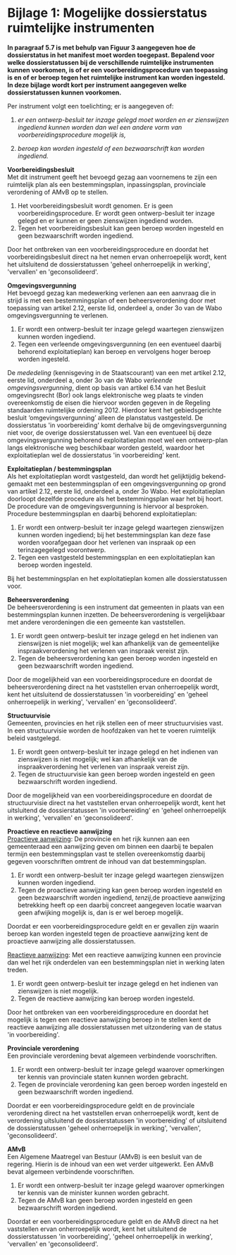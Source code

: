 # Bijlage 1: Mogelijke dossierstatus ruimtelijke instrumenten

**In paragraaf 5.7 is met behulp van Figuur 3 aangegeven hoe de dossierstatus in
het manifest moet worden toegepast. Bepalend voor welke dossierstatussen bij de
verschillende ruimtelijke instrumenten kunnen voorkomen, is of er een
voorbereidingsprocedure van toepassing is en of er beroep tegen het ruimtelijke
instrument kan worden ingesteld. In deze bijlage wordt kort per instrument
aangegeven welke dossierstatussen kunnen voorkomen.**

Per instrument volgt een toelichting; er is aangegeven of:  
1.  *er een ontwerp-besluit ter inzage gelegd moet worden en er zienswijzen
    ingediend kunnen worden dan wel een andere vorm van voorbereidingsprocedure
    mogelijk is,*

2.  *beroep kan worden ingesteld of een bezwaarschrift kan worden ingediend.*

**Voorbereidingsbesluit**  
Met dit instrument geeft het bevoegd gezag aan voornemens te zijn een ruimtelijk
plan als een bestemmingsplan, inpassingsplan, provinciale verordening of AMvB op
te stellen.  
1.  Het voorbereidingsbesluit wordt genomen. Er is geen voorbereidingsprocedure.
    Er wordt geen ontwerp-besluit ter inzage gelegd en er kunnen er geen
    zienswijzen ingediend worden.
2.  Tegen het voorbereidings­besluit kan geen beroep worden ingesteld en geen
    bezwaarschrift worden ingediend.  

Door het ontbreken van een voorbereidingsprocedure en doordat het
voorbereidingsbesluit direct na het nemen ervan onherroepelijk wordt, kent het
uitsluitend de dossierstatussen 'geheel onherroepelijk in werking', 'vervallen'
en 'geconsolideerd'.

**Omgevingsvergunning**  
Het bevoegd gezag kan medewerking verlenen aan een aanvraag die in strijd is met
een be­stemmingsplan of een beheersverordening door met toepassing van artikel
2.12, eerste lid, onderdeel a, onder 3o van de Wabo omgevingsvergunning te
verlenen.  
1.  Er wordt een ontwerp-besluit ter inzage gelegd waartegen zienswijzen kunnen
    worden ingediend.
2.  Tegen een verleende omgevingsvergunning (en een eventueel daarbij behorend
    exploitatieplan) kan beroep en vervolgens hoger beroep worden ingesteld.  

De *mededeling* (kennisgeving in de Staatscourant) van een met artikel 2.12,
eerste lid, onderdeel a, onder 3o van de Wabo *verleende omgevingsvergunning*,
dient op basis van artikel 6.14 van het Besluit omgevingsrecht (Bor) ook langs
elektronische weg plaats te vinden overeenkomstig de eisen die hiervoor worden
gegeven in de Regeling standaarden ruimtelijke ordening 2012. Hierdoor kent het
gebiedsgerichte besluit ‘omgevingsvergunning’ alleen de planstatus vastgesteld.
De dossierstatus 'in voorbereiding' komt derhalve bij de omgevingsvergunning
niet voor, de overige dossierstatussen wel. Van een eventueel bij deze
omgevingsvergunning behorend exploitatieplan moet wel een ontwerp-plan langs
elektronische weg beschikbaar worden gesteld, waardoor het exploitatieplan wel
de dossierstatus 'in voorbereiding' kent.  

**Exploitatieplan / bestemmingsplan**  
Als het exploitatieplan wordt vast­gesteld, dan wordt het gelijktijdig
bekend­gemaakt met een bestemmingsplan of een omgevingsvergunning op grond van
artikel 2.12, eerste lid, onderdeel a, onder 3o Wabo. Het exploitatieplan
doorloopt dezelfde procedure als het bestemmingsplan waar het bij hoort. De
procedure van de omgevingsvergunning is hiervoor al besproken. Procedure
bestemmingsplan en daarbij behorend exploitatieplan:  
1.  Er wordt een ontwerp-besluit ter inzage gelegd waartegen zienswijzen kunnen
    worden ingediend; bij het bestemmingsplan kan deze fase worden voorafgegaan
    door het verlenen van inspraak op een terinzagegelegd voorontwerp.
2.  Tegen een vastgesteld bestemmingsplan en een exploitatieplan kan beroep
    worden ingesteld.  

Bij het bestemmingsplan en het exploitatieplan komen alle dossierstatussen voor.

**Beheersverordening**  
De beheersverordening is een instrument dat gemeenten in plaats van een
bestemmings­plan kunnen inzetten. De beheersverordening is vergelijkbaar met
andere verordeningen die een gemeente kan vast­stellen.  
1.  Er wordt geen ontwerp-besluit ter inzage gelegd en het indienen van
    zienswijzen is niet mogelijk; wel kan afhankelijk van de gemeentelijke
    inspraakverordening het verlenen van inspraak vereist zijn.
2.  Tegen de beheersverordening kan geen beroep worden ingesteld en geen
    bezwaarschrift worden ingediend.  

Door de mogelijkheid van een voorbereidingsprocedure en doordat de
beheersverordening direct na het vaststellen ervan onherroepelijk wordt, kent
het uitsluitend de dossierstatussen 'in voorbereiding' en 'geheel onherroepelijk
in werking', 'vervallen' en 'geconsolideerd'.

**Structuurvisie**  
Gemeenten, provincies en het rijk stellen een of meer structuurvisies vast. In
een structuurvisie worden de hoofdzaken van het te voeren ruimtelijk beleid
vastgelegd.  
1.  Er wordt geen ontwerp-besluit ter inzage gelegd en het indienen van
    zienswijzen is niet mogelijk; wel kan afhankelijk van de inspraakverordening
    het verlenen van inspraak vereist zijn.
2.  Tegen de structuurvisie kan geen beroep worden ingesteld en geen
    bezwaarschrift worden ingediend.  

Door de mogelijkheid van een voorbereidingsprocedure en doordat de
structuurvisie direct na het vaststellen ervan onherroepelijk wordt, kent het
uitsluitend de dossierstatussen 'in voorbereiding' en 'geheel onherroepelijk in
werking', 'vervallen' en 'geconsolideerd'.

**Proactieve en reactieve aanwijzing**  
<u>Proactieve aanwijzing</u>: De provincie en het rijk kunnen aan een gemeenteraad
een aanwijzing geven om binnen een daarbij te bepalen termijn een
bestemmingsplan vast te stellen overeenkomstig daarbij gegeven voorschriften
omtrent de inhoud van dat bestemmingsplan.  
1.  Er wordt een ontwerp-besluit ter inzage gelegd waartegen zienswijzen kunnen
    worden ingediend.
2.  Tegen de proactieve aanwijzing kan geen beroep worden ingesteld en geen
    bezwaarschrift worden ingediend, *tenzij*,de proactieve aanwijzing
    betrekking heeft op een daarbij concreet aangegeven locatie waarvan geen
    afwijking mogelijk is, dan is er wel beroep mogelijk.  

Doordat er een voorbereidingsprocedure geldt en er gevallen zijn waarin beroep
kan worden ingesteld tegen de proactieve aanwijzing kent de proactieve
aanwijzing alle dossierstatussen.

<u>Reactieve aanwijzing</u>: Met een reactieve aanwijzing kunnen een provincie dan
wel het rijk onderdelen van een bestemmingsplan niet in werking laten treden.  
1.  Er wordt geen ontwerp-besluit ter inzage gelegd en het indienen van
    zienswijzen is niet mogelijk.
2.  Tegen de reactieve aanwijzing kan beroep worden ingesteld.  

Door het ontbreken van een voorbereidingsprocedure en doordat het mogelijk is
tegen een reactieve aanwijzing beroep in te stellen kent de reactieve aanwijzing
alle dossierstatussen met uitzondering van de status 'in voorbereiding'.

**Provinciale verordening**  
Een provinciale verordening bevat algemeen verbindende voorschriften.  
1.  Er wordt een ontwerp-besluit ter inzage gelegd waarover opmerkingen ter
    kennis van provinciale staten kunnen worden gebracht.
2.  Tegen de provinciale verordening kan geen beroep worden ingesteld en geen
    bezwaarschrift worden ingediend.  

Doordat er een voorbereidingsprocedure geldt en de provinciale verordening
direct na het vaststellen ervan onherroepelijk wordt, kent de verordening uitsluitend de
dossierstatussen 'in voorbereiding' of uitsluitend de dossierstatussen 'geheel onherroepelijk in
werking', 'vervallen', 'geconsolideerd'.

**AMvB**  
Een Algemene Maatregel van Bestuur (AMvB) is een besluit van de regering. Hierin
is de inhoud van een wet verder uitgewerkt. Een AMvB bevat algemeen verbindende
voorschriften.  
1.  Er wordt een ontwerp-besluit ter inzage gelegd waarover opmerkingen ter
    kennis van de minister kunnen worden gebracht.
2.  Tegen de AMvB kan geen beroep worden ingesteld en geen bezwaarschrift worden
    ingediend.  

Doordat er een voorbereidingsprocedure geldt en de AMvB direct na het
vaststellen ervan onherroepelijk wordt, kent het uitsluitend de dossierstatussen
'in voorbereiding', 'geheel onherroepelijk in werking', 'vervallen' en
'geconsolideerd'.

